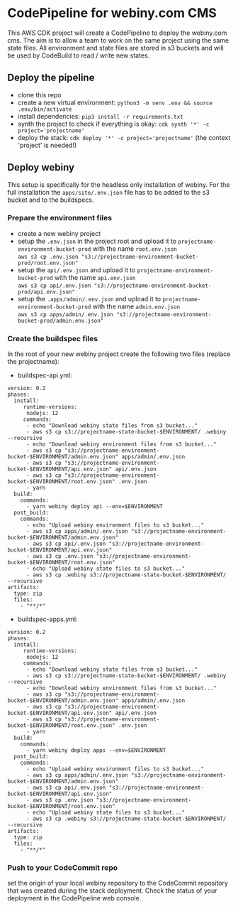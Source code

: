 # CodePipeline for webiny.com CMS
This AWS CDK project will create a CodePipeline to deploy the webiny.com cms. The aim is to allow a team to work on the same project using the same state files. All environment and state files are stored in s3 buckets and will be used by CodeBuild to read / write new states.


## Deploy the pipeline

* clone this repo
* create a new virtual environment: `python3 -m venv .env && source .env/bin/activate`
* install dependencies: `pip3 install -r requirements.txt`
* synth the project to check if everything is okay: `cdk synth '*' -c project='projectname'`
* deploy the stack: `cdk deploy '*' -c project='projectname'` (the context 'project' is needed!)

## Deploy webiny
This setup is specifically for the headless only installation of webiny. For the full installation the `apps/site/.env.json` file has to be added to the s3 bucket and to the buildspecs.
### Prepare the environment files
* create a new webiny project
* setup the `.env.json` in the project root and upload it to `projectname-environment-bucket-prod` with the name `root.env.json`  
`aws s3 cp .env.json "s3://projectname-environment-bucket-prod/root.env.json"`
* setup the `api/.env.json` and upload it to `projectname-environment-bucket-prod` with the name `api.env.json`  
`aws s3 cp api/.env.json "s3://projectname-environment-bucket-prod/api.env.json"`
* setup the `.apps/admin/.env.json` and upload it to `projectname-environment-bucket-prod` with the name `admin.env.json`  
`aws s3 cp apps/admin/.env.json "s3://projectname-environment-bucket-prod/admin.env.json"`

### Create the buildspec files
In the root of your new webiny project create the following two files (replace the projectname):  
* buildspec-api.yml:
```
version: 0.2 
phases: 
  install:
     runtime-versions:
      nodejs: 12
     commands:
      - echo "Download webiny state files from s3 bucket..."
      - aws s3 cp s3://projectname-state-bucket-$ENVIRONMENT/ .webiny --recursive
      - echo "Download webiny environment files from s3 bucket..."
      - aws s3 cp "s3://projectname-environment-bucket-$ENVIRONMENT/admin.env.json" apps/admin/.env.json
      - aws s3 cp "s3://projectname-environment-bucket-$ENVIRONMENT/api.env.json" api/.env.json 
      - aws s3 cp "s3://projectname-environment-bucket-$ENVIRONMENT/root.env.json" .env.json
      - yarn
  build:
    commands:
      - yarn webiny deploy api --env=$ENVIRONMENT
  post_build:
    commands:
      - echo "Upload webiny environment files to s3 bucket..."
      - aws s3 cp apps/admin/.env.json "s3://projectname-environment-bucket-$ENVIRONMENT/admin.env.json"
      - aws s3 cp api/.env.json "s3://projectname-environment-bucket-$ENVIRONMENT/api.env.json"
      - aws s3 cp .env.json "s3://projectname-environment-bucket-$ENVIRONMENT/root.env.json"
      - echo "Upload webiny state files to s3 bucket..."
      - aws s3 cp .webiny s3://projectname-state-bucket-$ENVIRONMENT/ --recursive
artifacts:
  type: zip
  files:
    - "**/*"
```
* buildspec-apps.yml:
```
version: 0.2 
phases: 
  install:
     runtime-versions:
      nodejs: 12
     commands:
      - echo "Download webiny state files from s3 bucket..."
      - aws s3 cp s3://projectname-state-bucket-$ENVIRONMENT/ .webiny --recursive
      - echo "Download webiny environment files from s3 bucket..."
      - aws s3 cp "s3://projectname-environment-bucket-$ENVIRONMENT/admin.env.json" apps/admin/.env.json
      - aws s3 cp "s3://projectname-environment-bucket-$ENVIRONMENT/api.env.json" api/.env.json 
      - aws s3 cp "s3://projectname-environment-bucket-$ENVIRONMENT/root.env.json" .env.json
      - yarn
  build:
    commands:
      - yarn webiny deploy apps --env=$ENVIRONMENT
  post_build:
    commands:
      - echo "Upload webiny environment files to s3 bucket..."
      - aws s3 cp apps/admin/.env.json "s3://projectname-environment-bucket-$ENVIRONMENT/admin.env.json"
      - aws s3 cp api/.env.json "s3://projectname-environment-bucket-$ENVIRONMENT/api.env.json"
      - aws s3 cp .env.json "s3://projectname-environment-bucket-$ENVIRONMENT/root.env.json"
      - echo "Upload webiny state files to s3 bucket..."
      - aws s3 cp .webiny s3://projectname-state-bucket-$ENVIRONMENT/ --recursive
artifacts:
  type: zip
  files:
    - "**/*"
```

### Push to your CodeCommit repo
set the origin of your local webiny repository to the CodeCommit repository that was created during the stack deployment.
Check the status of your deployment in the CodePipeline web console.
